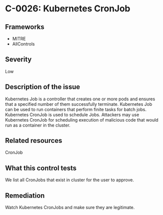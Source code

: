 # C-0026: Kubernetes CronJob

## Frameworks
* MITRE
* AllControls
 
## Severity
Low

## Description of the issue
Kubernetes Job is a controller that creates one or more pods and ensures that a specified number of them successfully terminate. Kubernetes Job can be used to run containers that perform finite tasks for batch jobs. Kubernetes CronJob is used to schedule Jobs. Attackers may use Kubernetes CronJob for scheduling execution of malicious code that would run as a container in the cluster.
 
## Related resources
CronJob
 
## What this control tests 
We list all CronJobs that exist in cluster for the user to approve.
 
## Remediation
Watch Kubernetes CronJobs and make sure they are legitimate.
 
